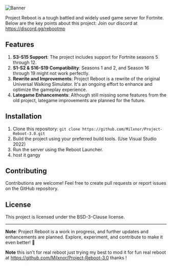 ![Banner](https://i.imgur.com/p0P4tcI.png)

Project Reboot is a tough battled and widely used game server for Fortnite.  Below are the key points about this project:
Join our discord at https://discord.gg/rebootmp

## Features

1. **S3-S15 Support**: The project includes support for Fortnite seasons 5 through 12.
2. **S1-S2 & S16-S19 Compatibility**: Seasons 1 and 2, and Season 16 through 19 might not work perfectly.
3. **Rewrite and Improvements**: Project Reboot is a rewrite of the original Universal Walking Simulator. It's an ongoing effort to enhance and optimize the gameplay experience.
4. **Lategame Enhancements**: Although still missing some features from the old project, lategame improvements are planned for the future.

## Installation

1. Clone this repository: `git clone https://github.com/Milxnor/Project-Reboot-3.0.git`
2. Build the project using your preferred build tools. (Use Visual Studio 2022)
3. Run the server using the Reboot Launcher.
4. host it gangy 
## Contributing

Contributions are welcome! Feel free to create pull requests or report issues on the GitHub repository.

## License

This project is licensed under the BSD-3-Clause license.

---


**Note**: Project Reboot is a work in progress, and further updates and enhancements are planned. Explore, experiment, and contribute to make it even better! 🚀


**Note** this isn't for real reboot just trying my best to mod it for fun
real reboot at 
https://github.com/Milxnor/Project-Reboot-3.0 thanks !